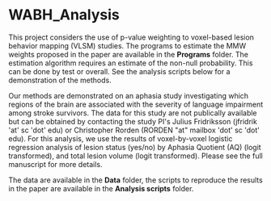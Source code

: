 # WABH_Analysis
This project considers the use of p-value weighting to voxel-based lesion behavior mapping (VLSM) studies. The programs to estimate the MMW weights proposed in the paper are available in the **Programs** folder.  The estimation algorithm requires an estimate of the non-null probability. This can be done by test or overall. See the analysis scripts below for a demonstration of the methods.

Our methods are demonstrated on an aphasia study investigating which regions of the brain are associated with the severity of language impairment among stroke survivors. The data for this study are not publically available but can be obtained by contacting the study PI's Julius Fridriksson (jfridrik 'at' sc 'dot' edu) or Christopher Rorden (RORDEN "at" mailbox 'dot' sc 'dot' edu). For this analysis, we use the results of voxel-by-voxel logistic regression analysis of lesion status (yes/no) by Aphasia Quotient (AQ) (logit transformed), and total lesion volume (logit transformed). Please see the full manuscript for more details. 

The data are available in the **Data** folder, the scripts to reproduce the results in the paper are available in the **Analysis scripts** folder.


